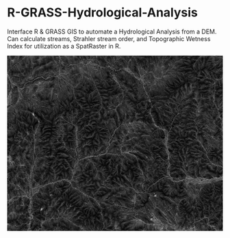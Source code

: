 # R-GRASS-Hydrological-Analysis
Interface R &amp; GRASS GIS to automate a Hydrological Analysis from a DEM. Can calculate streams, Strahler stream order, and Topographic Wetness Index for utilization as a SpatRaster in R.

![Example TWI](https://github.com/JTSALAH/R-GRASS-Hydrological-Analysis/blob/main/Example_TWI.png)
